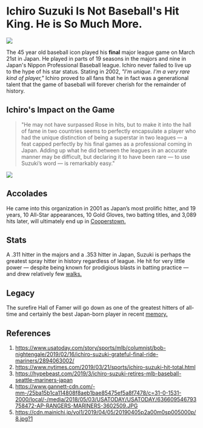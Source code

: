 #  Ichiro Suzuki Is Not Baseball's Hit King. He is So Much More.
![](https://www.gannett-cdn.com/-mm-/25ba15b1ca114808f8aeb1bae85475ef5a8f7478/c=31-0-1531-2000/local/-/media/2018/05/03/USATODAY/USATODAY/636609546793758472-AP-RANGERS-MARINERS-3602509.JPG)

The 45 year old baseball icon played his **final** major
league game on March 21st in Japan. He played in parts of
19 seasons in the majors and nine in Japan's Nippon
Professional Baseball league. Ichiro never failed to live
up to the hype of his star status. Stating in 2002, *"I'm
unique. I'm a very rare kind of player,"* Ichiro proved to
all fans that he in fact was a generational talent that the
game of baseball will forever cherish for the remainder of
history.


## Ichiro's Impact on the Game
<blockquote> "He may not have surpassed Rose in hits, but
to make it into the hall of fame in two countries seems to
perfectly encapsulate a player who had the unique distinction
of being a superstar in two leagues — a feat capped perfectly
by his final games as a professional coming in Japan. Adding
up what he did between the leagues in an accurate manner may
be difficult, but declaring it to have been rare — to use
Suzuki’s word — is remarkably easy." 
</blockquote>

![](https://cdn.mainichi.jp/vol1/2019/04/05/20190405p2a00m0sp005000p/8.jpg?1)


## Accolades
He came into this organization in 2001 as Japan’s most
prolific hitter, and 19 years, 10 All-Star appearances, 10 Gold
Gloves, two batting titles, and 3,089 hits later, will ultimately
end up in [Cooperstown.](https://www.usatoday.com/story/sports/mlb/columnist/bob-nightengale/2019/02/16/ichiro-suzuki-grateful-final-ride-mariners/2894063002/)


## Stats
A .311 hitter in the majors and a .353 hitter in Japan, Suzuki is
perhaps the greatest spray hitter in history regardless of league.
He hit for very little power — despite being known for prodigious
blasts in batting practice — and drew relatively few
[walks.](https://www.nytimes.com/2019/03/21/sports/ichiro-suzuki-hit-total.html)

## Legacy
The surefire Hall of Famer will go down as one of the greatest hitters
of all-time and certainly the best Japan-born player in recent
[memory.](https://hypebeast.com/2019/3/ichiro-suzuki-retires-mlb-baseball-seattle-mariners-japan)

## References
1. https://www.usatoday.com/story/sports/mlb/columnist/bob-nightengale/2019/02/16/ichiro-suzuki-grateful-final-ride-mariners/2894063002/
2. https://www.nytimes.com/2019/03/21/sports/ichiro-suzuki-hit-total.html
3. https://hypebeast.com/2019/3/ichiro-suzuki-retires-mlb-baseball-seattle-mariners-japan
4. https://www.gannett-cdn.com/-mm-/25ba15b1ca114808f8aeb1bae85475ef5a8f7478/c=31-0-1531-2000/local/-/media/2018/05/03/USATODAY/USATODAY/636609546793758472-AP-RANGERS-MARINERS-3602509.JPG
5. https://cdn.mainichi.jp/vol1/2019/04/05/20190405p2a00m0sp005000p/8.jpg?1